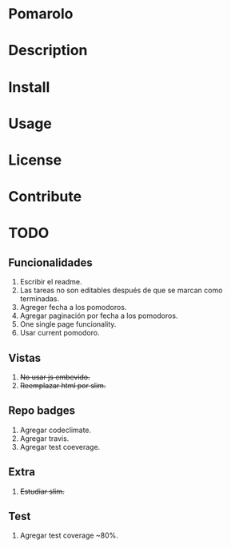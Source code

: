 Pomarolo
========

# Description

# Install

# Usage

# License

# Contribute




# TODO

## Funcionalidades

1. Escribir el readme.
2. Las tareas no son editables después de que se marcan como terminadas.
3. Agreger fecha a los pomodoros.
4. Agregar paginación por fecha a los pomodoros.
5. One single page funcionality.
6. Usar current pomodoro.

## Vistas

1. ~~No usar js embevido.~~
2. ~~Reemplazar html por slim.~~

## Repo badges

1. Agregar codeclimate.
2. Agregar travis.
3. Agregar test coeverage.

## Extra

1. ~~Estudiar slim.~~

## Test
1. Agregar test coverage ~80%.
